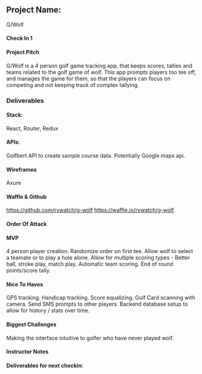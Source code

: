 ## Project Name:
G/Wolf

#### Check In 1

#### Project Pitch
G/Wolf is a 4 person golf game tracking app, that keeps scores, tallies and teams related to the golf game of wolf. This app prompts players too tee off, and manages the game for them, so that the players can focus on competing and not keeping track of complex tallying. 

### Deliverables

#### Stack:
React, Router, Redux

#### APIs:
Golfbert API to create sample course data. 
Potentially Google maps api. 

#### Wireframes
Axure

#### Waffle & Github
https://github.com/rvwatch/g-wolf
https://waffle.io/rvwatch/g-wolf
#### Order Of Attack

#### MVP
4 person player creation. Randomize order on first tee. Allow wolf to select a teamate or to play a hole alone. Allow for multiple scoring types - Better ball, stroke play, match play. Automatic team scoring. End of round points/score tally. 

#### Nice To Haves
GPS tracking. Handicap tracking. Score equalizing. Golf Card scanning with camera. Send SMS prompts to other players. 
Backend database setup to allow for history / stats over time. 

#### Biggest Challenges
Making the interface intuitive to golfer who have never played wolf. 

#### Instructor Notes

#### Deliverables for next checkin:
